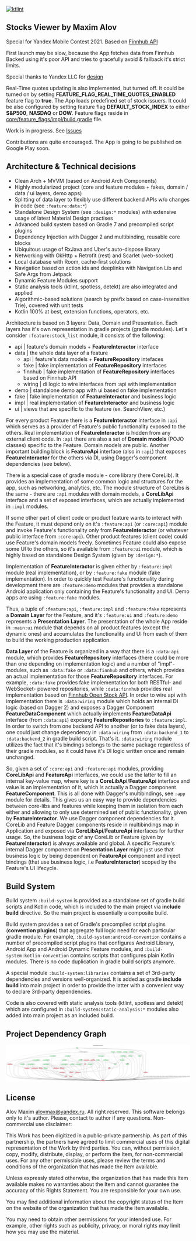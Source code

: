 [![ktlint](https://img.shields.io/badge/code%20style-%E2%9D%A4-FF4081.svg)](https://ktlint.github.io/)

## Stocks Viewer by Maxim Alov

Special for Yandex Mobile Contest 2021. Based on [Finnhub API](https://finnhub.io/)

First launch may be slow, because the App fetches data from Finnhub Backed using
it's poor API and tries to gracefully avoid & fallback it's strict limits.

Special thanks to Yandex LLC for [design](https://www.figma.com/file/bfd6MTBekSVfUYBXWYnj1U/%D0%A8%D0%9C%D0%A0-%D0%A2%D0%B5%D1%81%D1%82%D0%BE%D0%B2%D0%BE%D0%B5)

Real-Time quotes updating is also implemented, but turned off. It could be turned on
by setting **FEATURE_FLAG_REAL_TIME_QUOTES_ENABLED** feature flag to **true**.
The App loads predefined set of stock issuers. It could be also configured by setting
feature flag **DEFAULT_STOCK_INDEX** to either **S&P500**, **NASDAQ** or **DOW**.
Feature flags reside in [core/feature_flags/impl/build.gradle](https://github.com/orcchg/YandexMobileContest2021/blob/master/core/feature_flags/impl/build.gradle) file.

Work is in progress. See [Issues](https://github.com/orcchg/YandexMobileContest2021/issues)

Contributions are quite encouraged.
The App is going to be published on Google Play soon.

## Architecture & Technical decisions

- Clean Arch + MVVM (based on Android Arch Components)
- Highly modularized project (core and feature modules + fakes, domain / data / ui layers, demo apps)
- Splitting of data layer to flexibly use different backend APIs w/o changes in code (see `:feature:data:*`)
- Standalone Design System (see `:design:*` modules) with extensive usage of latest Material Design practises
- Advanced build system based on Gradle 7 and precompiled script plugins
- Dependency Injection with Dagger 2 and multibinding, reusable core blocks
- Ubiquitous usage of RxJava and Uber's auto-dispose library
- Networking with OkHttp + Retrofit (rest) and Scarlet (web-socket)
- Local database with Room, cache-first solutions
- Navigation based on action ids and deeplinks with Navigation Lib and Safe Args from Jetpack
- Dynamic Feature Modules support
- Static analysis tools (ktlint, spotless, detekt) are also integrated and applied
- Algorithmic-based solutions (search by prefix based on case-insensitive Trie), covered with unit tests
- Kotlin 100% at best, extension functions, operators, etc.

Architecture is based on 3 layers: Data, Domain and Presentation. Each layers has it's own representation
in gradle projects (gradle modules). Let's consider `:feature:stock_list` module, it consists of the following:

- api       | feature's domain models + **FeatureInteractor** interface
- data      | the whole data layer of a feature
  - api     | feature's data models + **FeatureRepository** intefaces
  - fake    | fake implementation of **FeatureRepository** interfaces
  - finnhub | fake implementation of **FeatureRepository** interfaces based on Finnhub API
  - wiring  | di logic to wire interfaces from :api with implementation
- demo      | standalone demo app with ui based on fake implementation
- fake      | fake implementation of **FeatureInteractor** and business logic
- impl      | real implementation of **FeatureInteractor** and business logic
- ui        | views that are specific to the feature (ex. SearchView, etc.)

For every product Feature there is a **FeatureInteractor** interface in `:api` which serves
as a provider of Feature's public functionality exposed to the others. Real implementation
of **FeatureInteractor** is hidden from any external client code. In `:api` there are also a
set of **Domain models** (POJO classes) specific to the Feature. Domain models are public.
Another important building block is **FeatureApi** interface (also in `:api`) that exposes
**FeatureInteractor** for the others via DI, using Dagger's component dependencies (see below).

There is a special case of gradle module - core library (here CoreLib). It provides an implementation
of some common logic and structures for the app, such as networking, analytics, etc. The module
structure of CoreLibs is the same - there are `:api` modules with domain models, a **CoreLibApi**
interface and a set of exposed interfaces, which are actually implemented in `:impl` modules.

If some other part of client code or product feature wants to interact with the Feature,
it must depend only on it's `:feature:api` (or `:core:api`) module and invoke Feature's functionality
only from **FeatureInteractor** (or whatever public interface from `:core:api`). Other product
features (client code) could use Feature's domain models freely. Sometimes Feature could also expose
some UI to the others, so it's available from `:feature:ui` module, which is highly based on standalone
Design System (given by `:design:*`).

Implementation of **FeatureInteractor** is given either by `:feature:impl` module (real implementation),
or by `:feature:fake` module (fake implementation). In order to quickly test Feature's functionality
during development there are `:feature:demo` modules that provides a standalone Android application
only containing the Feature's functionality and UI. Demo apps are using `:feature:fake` modules.

Thus, a tuple of `:feature:api`, `:feature:impl` and `:feature:fake` represents a **Domain Layer**
for the Feature, and it's `:feature:ui` and `:feature:demo` represents a **Presentation Layer**.
The presentation of the whole App reside in `:main:ui` module that depends on all product features
(except the dynamic ones) and accumulates the functionality and UI from each of them to build the
working production application.

**Data Layer** of the Feature is organized in a way that there is a `:data:api` module, which provides
**FeatureRepository** interfaces (there could be more than one depending on implementation logic)
and a number of "impl"-modules, such as `:data:fake` or `:data:finnhub` and others, which provides
an actual implementation for those **FeatureRepository** interfaces. For example, `:data:fake` provides
fake implementation for both RESTful- and WebSocket- powered repositories, while `:data:finnhub`
provides real implementation based on [Finnhub Open Stock API](https://finnhub.io/).
In order to wire api with implementation there is `:data:wiring` module which holds an internal DI
logic (based on Dagger 2) and exposes a Dagger Component **FeatureDataComponent** which actually
implements **FeatureDataApi** interface (from `:data:api`) exposing **FeatureRepositories** to `:feature:impl`.
In order to switch from one backend API to another (or to fake data layers), one could just change
dependency in `:data:wiring` from `:data:backend_1` to `:data:backend_2` in gradle build script. That's it.
`:data:wiring` module utilizes the fact that it's bindings belongs to the same package regardless of
their gradle modules, so it could have it's DI logic written once and remain unchanged.

So, given a set of `:core:api` and `:feature:api` modules, providing **CoreLibApi** and **FeatureApi**
interfaces, we could use the latter to fill an internal key-value map, where key is a **CoreLibApi**/**FeatureApi**
interface and value is an implementation of it, which is actually a Dagger component **FeatureComponent**.
This is all done with Dagger's multibindings, see `:app` module for details. This gives us an easy way
to provide dependencies between core-libs and features while keeping them in isolation from each either
and allowing to only use determined set of public functionality, given by **FeatureInteractor**. We use
Dagger component dependencies for it. CoreLib and Feature Dagger components reside in multibindings map
in Application and exposed via **CoreLibApi**/**FeatureApi** interfaces for further usage. So, the
business logic of any CoreLib or Feature (given by **FeatureInteractor**) is always available and global.
A specific Feature's internal Dagger component on **Presentation Layer** might just use that business
logic by being dependent on **FeatureApi** component and inject bindings (that use business logic, i.e
**FeatureInteractor**) scoped by the Feature's UI lifecycle.

## Build System

Build system `:build-system` is provided as a standalone set of gradle build scripts and Kotlin code,
which is included to the main project via **include build** directive. So the main project is
essentially a composite build.

Build system provides a set of Gradle's precompiled script plugins (**convention plugins**) that
aggregate full logic need for each particular gradle module. For example, `:build-system:android-convention`
contains a number of precompiled script plugins that configures Android Library, Android App and
Android Dynamic Feature modules, and `:build-system:kotlin-convention` contains scripts that configures
plain Kotlin modules. There is no code duplication in gradle build scripts anymore.

A special module `:build-system:libraries` contains a set of 3rd-party dependencies and versions
well-organized. It is added as gradle **include build** into main project in order to provide the
latter with a convenient way to declare 3rd-party dependencies.

Code is also covered with static analysis tools (ktlint, spotless and detekt) which are configured
in `:build-system:static-analysis:*` modules also added into main project as an included build.

## Project Dependency Graph
![](gradle/dependency-graph/project.dot.png)

## License

Alov Maxim <alovmax@yandex.ru>. All right reserved.
This software belongs only to it's author. Please, contact to author if any questions.
Non-commercial use disclaimer:

This Work has been digitized in a public-private partnership. As part of this partnership,
the partners have agreed to limit commercial uses of this digital representation of the
Work by third parties. You can, without permission, copy, modify, distribute, display, or
perform the Item, for non-commercial uses. For any other permissible uses, please review
the terms and conditions of the organization that has made the Item available.

Unless expressly stated otherwise, the organization that has made this Item available makes
no warranties about the Item and cannot guarantee the accuracy of this Rights Statement.
You are responsible for your own use.

You may find additional information about the copyright status of the Item on the website
of the organization that has made the Item available.

You may need to obtain other permissions for your intended use. For example, other rights
such as publicity, privacy, or moral rights may limit how you may use the material.
